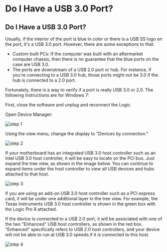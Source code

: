 # Do I Have a USB 3.0 Port?

## Do I Have a USB 3.0 Port?

Usually, if the interior of the port is blue in color or there is a USB SS logo on the port, it's a USB 3.0 port. However, there are some exceptions to that:

* Custom built PCs: If the computer was built with an aftermarket computer chassis, then there is no guarantee that the blue ports on the case are USB 3.0.
* The ports are downstream of a USB 2.0 port or hub. For instance, if you're connecting to a USB 3.0 hub, those ports might not be 3.0 if the hub is connected to a 2.0 port.

Fortunately, there is a way to verify if a port is really USB 3.0 or 2.0. The following instructions are for Windows 7:

First, close the software and unplug and reconnect the Logic.

Open Device Manager:

![step 1](https://trello-attachments.s3.amazonaws.com/5696b1e35e3457ace8ba0551/413x518/18af9b6ab3b33234b69e768a5dfc0e51/1_-_open_device_manager.png)

Using the view menu, change the display to "Devices by connection."

![step 2](https://trello-attachments.s3.amazonaws.com/5696b1e35e3457ace8ba0551/340x404/40708b07977af3e33e21ac34ffb493db/2_-_switch_view.png)

If your motherboard has an integrated USB 3.0 host controller such as an Intel USB 3.0 host controller, it will be easy to locate on the PCI bus. Just expand the tree view, as shown in the image below. You can continue to expand items under the host controller to view all USB devices and hubs attached to that host.

![step 3](https://trello-attachments.s3.amazonaws.com/5696b1e35e3457ace8ba0551/795x833/f28f3f6000eb9633b8479c210cc6cf92/3_-_intel_3.0_port.png)

If you are using an add-on USB 3.0 host controller such as a PCI express card, it will be under one additional layer in the tree view. For example, the Texas Instruments USB 3.0 host controller is shown in the green box with the Logic Pro 8 attached.

If the device is connected to a USB 2.0 port, it will be associated with one of the two "Enhanced" USB host controllers, as shown in the red box. "Enhanced" specifically refers to USB 2.0 host controllers, and your device will not be able to run at USB 3.0 speeds if it is connected to this host.

![step 4](https://trello-attachments.s3.amazonaws.com/5696b1e35e3457ace8ba0551/691x875/eb049dcac3a09a8573c1b2c7ed39b420/4_-_other_ports.png)

